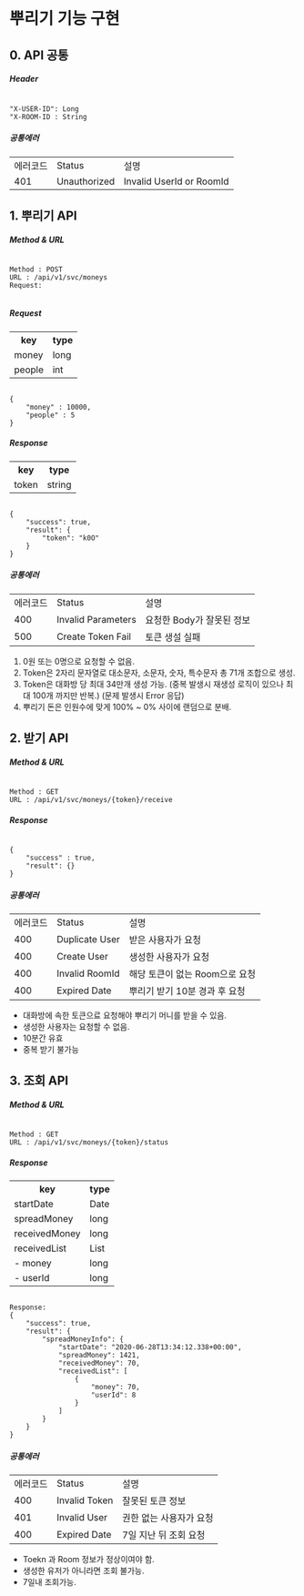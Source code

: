 # 뿌리기 기능 구현



## 0. API 공통

##### Header
<pre><code>
"X-USER-ID": Long
"X-ROOM-ID : String
</code></pre>

##### 공통에러
<table>
<tr>
    <td>에러코드</td><td>Status</td><td>설명</td>
</tr>
<tr>
    <td>401</td><td>Unauthorized</td><td>Invalid UserId or RoomId</td>
</tr>
</table>



## 1. 뿌리기 API
##### Method & URL
<pre><code>
Method : POST
URL : /api/v1/svc/moneys
Request: 

</code></pre>

##### Request 
<table>
<tr><th>key</th><th>type</th></tr>
<tr><td>money</td><td>long</td></tr>
<tr><td>people</td><td>int</td></tr>
</table>
<pre><code>
{
    "money" : 10000,
    "people" : 5
}
</code></pre>

##### Response
<table>
<tr><th>key</th><th>type</th></tr>
<tr><td>token</td><td>string</td></tr>
</table>
<pre><code>
{
    "success": true,
    "result": {
        "token": "k0O"
    }
}
</code></pre>

##### 공통에러
<table>
<tr>
    <td>에러코드</td><td>Status</td><td>설명</td>
</tr>
<tr>
    <td>400</td><td>Invalid Parameters</td><td>요청한 Body가 잘못된 정보</td>
</tr>
<tr>
    <td>500</td><td>Create Token Fail</td><td>토큰 생설 실패</td>
</tr>

</table>

1. 0원 또는 0명으로 요청할 수 없음. 
2. Token은 2자리 문자열로 대소문자, 소문자, 숫자, 특수문자 총 71개 조합으로 생성.
3. Token은 대화방 당 최대 34만개 생성 가능.
   (중복 발생시 재생성 로직이 있으나 최대 100개 까지만 반복.)
   (문제 발생시 Error 응답)
4. 뿌리기 돈은 인원수에 맞게 100% ~ 0% 사이에 랜덤으로 분배.


## 2. 받기 API
##### Method & URL
<pre><code>
Method : GET
URL : /api/v1/svc/moneys/{token}/receive
</code></pre>

##### Response
<pre><code>
{
    "success" : true,
    "result": {}
}  
</code></pre>

##### 공통에러
<table>
<tr>
    <td>에러코드</td><td>Status</td><td>설명</td>
</tr>
<tr>
    <td>400</td><td>Duplicate User</td><td>받은 사용자가 요청</td>
</tr>
<tr>
    <td>400</td><td>Create User</td><td>생성한 사용자가 요청</td>
</tr>
<tr>
    <td>400</td><td>Invalid RoomId</td><td>해당 토큰이 없는 Room으로 요청</td>
</tr>
<tr>
    <td>400</td><td>Expired Date</td><td>뿌리기 받기 10분 경과 후 요청</td>
</tr>
</table>

  - 대화방에 속한 토큰으료 요청해야 뿌리기 머니를 받을 수 있음.
  - 생성한 사용자는 요청할 수 없음.
  - 10분간 유효
  - 중복 받기 불가능
  
## 3. 조회 API

##### Method & URL
<pre><code>
Method : GET
URL : /api/v1/svc/moneys/{token}/status
</code></pre>

##### Response
<table>
<tr><th>key</th><th>type</th></tr>
<tr><td>startDate</td><td>Date</td></tr>
<tr><td>spreadMoney</td><td>long</td></tr>
<tr><td>receivedMoney</td><td>long</td></tr>
<tr><td>receivedList</td><td>List</td></tr>
<tr><td> - money</td><td>long</td></tr>
<tr><td> - userId</td><td>long</td></tr>
</table>
<pre><code>
Response:
{
    "success": true,
    "result": {
        "spreadMoneyInfo": {
            "startDate": "2020-06-28T13:34:12.338+00:00",
            "spreadMoney": 1421,
            "receivedMoney": 70,
            "receivedList": [
                {
                    "money": 70,
                    "userId": 8
                }
            ]
        }
    }
}
</code></pre>

##### 공통에러
<table>
<tr>
    <td>에러코드</td><td>Status</td><td>설명</td>
</tr>
<tr>
    <td>400</td><td>Invalid Token</td><td>잘못된 토큰 정보</td>
</tr>
<tr>
    <td>401</td><td>Invalid User</td><td>권한 없는 사용자가 요청</td>
</tr>
<tr>
    <td>400</td><td>Expired Date</td><td>7일 지난 뒤 조회 요청</td>
</tr>
</table>

  - Toekn 과 Room 정보가 정상이여야 함.
  - 생성한 유저가 아니라면 조회 불가능.
  - 7일내 조회가능.
